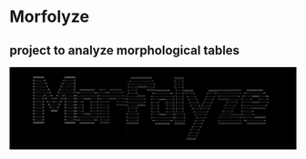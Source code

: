 # Morfolyze
## project to analyze morphological tables
![logo](https://github.com/Andy666Fox/Morfolyze/blob/main/logo.png)

